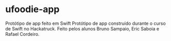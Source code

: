 # ufoodie-app
Protótipo de app feito em Swift
Protótipo de app construído durante o curso de Swift no Hackatruck. Feito pelos alunos Bruno Sampaio, Eric Saboia e Rafael Cordeiro.
